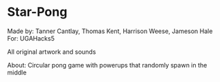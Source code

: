 # Star-Pong
Made by: Tanner Cantlay, Thomas Kent, Harrison Weese, Jameson Hale
For: UGAHacks5

All original artwork and sounds

About: Circular pong game with powerups that randomly spawn in the middle
